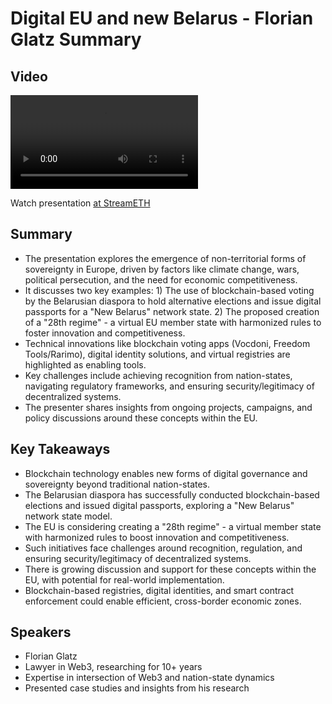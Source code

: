 # Digital EU and new Belarus - Florian Glatz Summary

## Video
<video controls>
<source src="https://vod-cdn.lp-playback.studio/raw/jxf4iblf6wlsyor6526t4tcmtmqa/catalyst-vod-com/hls/437802qf6uoxj45a/index.m3u8" type="application/x-mpegURL">
  Your browser does not support the video tag.
</video>

Watch presentation [at StreamETH](https://streameth.org/edge_city/watch?session=671b20039da0f165b839ae38)

## Summary
- The presentation explores the emergence of non-territorial forms of sovereignty in Europe, driven by factors like climate change, wars, political persecution, and the need for economic competitiveness.
- It discusses two key examples: 1) The use of blockchain-based voting by the Belarusian diaspora to hold alternative elections and issue digital passports for a "New Belarus" network state. 2) The proposed creation of a "28th regime" - a virtual EU member state with harmonized rules to foster innovation and competitiveness.
- Technical innovations like blockchain voting apps (Vocdoni, Freedom Tools/Rarimo), digital identity solutions, and virtual registries are highlighted as enabling tools.
- Key challenges include achieving recognition from nation-states, navigating regulatory frameworks, and ensuring security/legitimacy of decentralized systems.
- The presenter shares insights from ongoing projects, campaigns, and policy discussions around these concepts within the EU.

## Key Takeaways
- Blockchain technology enables new forms of digital governance and sovereignty beyond traditional nation-states.
- The Belarusian diaspora has successfully conducted blockchain-based elections and issued digital passports, exploring a "New Belarus" network state model.
- The EU is considering creating a "28th regime" - a virtual member state with harmonized rules to boost innovation and competitiveness.
- Such initiatives face challenges around recognition, regulation, and ensuring security/legitimacy of decentralized systems.
- There is growing discussion and support for these concepts within the EU, with potential for real-world implementation.
- Blockchain-based registries, digital identities, and smart contract enforcement could enable efficient, cross-border economic zones.

## Speakers
- Florian Glatz
- Lawyer in Web3, researching for 10+ years
- Expertise in intersection of Web3 and nation-state dynamics
- Presented case studies and insights from his research

